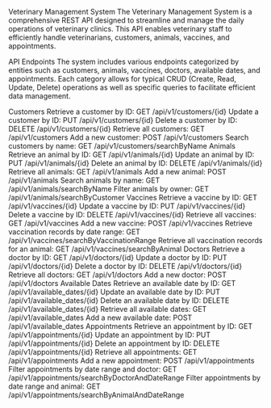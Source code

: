 Veterinary Management System
The Veterinary Management System is a comprehensive REST API designed to streamline and manage the daily operations of veterinary clinics. This API enables veterinary staff to efficiently handle veterinarians, customers, animals, vaccines, and appointments.

API Endpoints
The system includes various endpoints categorized by entities such as customers, animals, vaccines, doctors, available dates, and appointments. Each category allows for typical CRUD (Create, Read, Update, Delete) operations as well as specific queries to facilitate efficient data management.

Customers
Retrieve a customer by ID: GET /api/v1/customers/{id}
Update a customer by ID: PUT /api/v1/customers/{id}
Delete a customer by ID: DELETE /api/v1/customers/{id}
Retrieve all customers: GET /api/v1/customers
Add a new customer: POST /api/v1/customers
Search customers by name: GET /api/v1/customers/searchByName
Animals
Retrieve an animal by ID: GET /api/v1/animals/{id}
Update an animal by ID: PUT /api/v1/animals/{id}
Delete an animal by ID: DELETE /api/v1/animals/{id}
Retrieve all animals: GET /api/v1/animals
Add a new animal: POST /api/v1/animals
Search animals by name: GET /api/v1/animals/searchByName
Filter animals by owner: GET /api/v1/animals/searchByCustomer
Vaccines
Retrieve a vaccine by ID: GET /api/v1/vaccines/{id}
Update a vaccine by ID: PUT /api/v1/vaccines/{id}
Delete a vaccine by ID: DELETE /api/v1/vaccines/{id}
Retrieve all vaccines: GET /api/v1/vaccines
Add a new vaccine: POST /api/v1/vaccines
Retrieve vaccination records by date range: GET /api/v1/vaccines/searchByVaccinationRange
Retrieve all vaccination records for an animal: GET /api/v1/vaccines/searchByAnimal
Doctors
Retrieve a doctor by ID: GET /api/v1/doctors/{id}
Update a doctor by ID: PUT /api/v1/doctors/{id}
Delete a doctor by ID: DELETE /api/v1/doctors/{id}
Retrieve all doctors: GET /api/v1/doctors
Add a new doctor: POST /api/v1/doctors
Available Dates
Retrieve an available date by ID: GET /api/v1/available_dates/{id}
Update an available date by ID: PUT /api/v1/available_dates/{id}
Delete an available date by ID: DELETE /api/v1/available_dates/{id}
Retrieve all available dates: GET /api/v1/available_dates
Add a new available date: POST /api/v1/available_dates
Appointments
Retrieve an appointment by ID: GET /api/v1/appointments/{id}
Update an appointment by ID: PUT /api/v1/appointments/{id}
Delete an appointment by ID: DELETE /api/v1/appointments/{id}
Retrieve all appointments: GET /api/v1/appointments
Add a new appointment: POST /api/v1/appointments
Filter appointments by date range and doctor: GET /api/v1/appointments/searchByDoctorAndDateRange
Filter appointments by date range and animal: GET /api/v1/appointments/searchByAnimalAndDateRange

